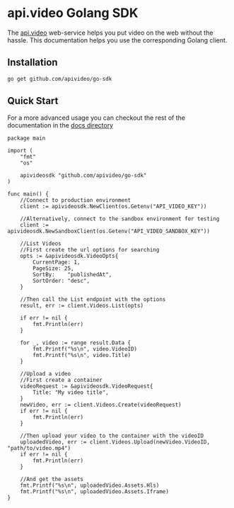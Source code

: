 # api.video Golang SDK

The [api.video](https://api.video/) web-service helps you put video on the web without the hassle. This documentation helps you use the corresponding Golang client.

## Installation
```bash
go get github.com/apivideo/go-sdk
```

## Quick Start

For a more advanced usage you can checkout the rest of the documentation in the [docs directory](/docs)

```golang
package main

import (
	"fmt"
	"os"

	apivideosdk "github.com/apivideo/go-sdk"
)

func main() {
    //Connect to production environment
    client := apivideosdk.NewClient(os.Getenv("API_VIDEO_KEY"))

    //Alternatively, connect to the sandbox environment for testing
    client := apivideosdk.NewSandboxClient(os.Getenv("API_VIDEO_SANDBOX_KEY"))

    //List Videos
    //First create the url options for searching
    opts := &apivideosdk.VideoOpts{
        CurrentPage: 1,
        PageSize: 25,
        SortBy:    "publishedAt",
        SortOrder: "desc",
    }

    //Then call the List endpoint with the options
    result, err := client.Videos.List(opts)
    
    if err != nil {
        fmt.Println(err)
    }

    for _, video := range result.Data {
        fmt.Printf("%s\n", video.VideoID)
        fmt.Printf("%s\n", video.Title)
    }

    //Upload a video
    //First create a container
    videoRequest := &apivideosdk.VideoRequest{
        Title: "My video title",
    }
    newVideo, err := client.Videos.Create(videoRequest)
    if err != nil {
        fmt.Println(err)
    }

    //Then upload your video to the container with the videoID
    uploadedVideo, err := client.Videos.Upload(newVideo.VideoID, "path/to/video.mp4")
    if err != nil {
        fmt.Println(err)
    }

    //And get the assets
    fmt.Printf("%s\n", uploadedVideo.Assets.Hls)
    fmt.Printf("%s\n", uploadedVideo.Assets.Iframe)
}
```